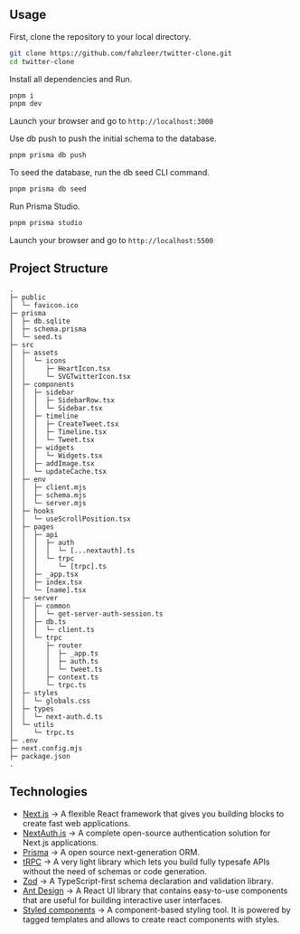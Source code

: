## Usage

First, clone the repository to your local directory.
```bash
git clone https://github.com/fahzleer/twitter-clone.git
cd twitter-clone
```

Install all dependencies and Run.
```bash
pnpm i
pnpm dev
```

Launch your browser and go to `http://localhost:3000`

Use db push to push the initial schema to the database.
```bash
pnpm prisma db push
```

To seed the database, run the db seed CLI command.
```bash
pnpm prisma db seed
```

Run Prisma Studio.
```bash
pnpm prisma studio
```

Launch your browser and go to `http://localhost:5500`

## Project Structure


    .
    ├─ public
    │  └─ favicon.ico
    ├─ prisma
    │  ├─ db.sqlite
    │  ├─ schema.prisma
    │  └─ seed.ts
    ├─ src
    │  ├─ assets
    │  │  └─ icons
    │  │     ├─ HeartIcon.tsx
    │  │     └─ SVGTwitterIcon.tsx
    │  ├─ components
    │  │  ├─ sidebar
    │  │  │  ├─ SidebarRow.tsx
    │  │  │  └─ Sidebar.tsx
    │  │  ├─ timeline
    │  │  │  ├─ CreateTweet.tsx
    │  │  │  ├─ Timeline.tsx
    │  │  │  └─ Tweet.tsx
    │  │  ├─ widgets
    │  │  │  └─ Widgets.tsx
    │  │  ├─ addImage.tsx
    │  │  └─ updateCache.tsx
    │  ├─ env
    │  │  ├─ client.mjs
    │  │  ├─ schema.mjs
    │  │  └─ server.mjs
    │  ├─ hooks
    │  │  └─ useScrollPosition.tsx
    │  ├─ pages
    │  │  ├─ api
    │  │  │  ├─ auth
    │  │  │  │  └─ [...nextauth].ts
    │  │  │  └─ trpc
    │  │  │     └─ [trpc].ts
    │  │  ├─ _app.tsx
    │  │  ├─ index.tsx
    │  │  └─ [name].tsx
    │  ├─ server
    │  │  ├─ common
    │  │  │  └─ get-server-auth-session.ts
    │  │  ├─ db.ts
    │  │  │  └─ client.ts
    │  │  └─ trpc
    │  │     ├─ router
    │  │     │  ├─ _app.ts
    │  │     │  ├─ auth.ts
    │  │     │  └─ tweet.ts
    │  │     ├─ context.ts
    │  │     └─ trpc.ts
    │  ├─ styles
    │  │  └─ globals.css
    │  ├─ types
    │  │  └─ next-auth.d.ts
    │  └─ utils
    │     └─ trpc.ts
    ├─ .env
    ├─ next.config.mjs
    ├─ package.json
    .

## Technologies

-   [Next.js](https://nextjs.org) -> A flexible React framework that gives you building blocks to create fast web applications.
-   [NextAuth.js](https://next-auth.js.org) -> A complete open-source authentication solution for Next.js applications.
-   [Prisma](https://prisma.io) -> A open source next-generation ORM.
-   [tRPC](https://trpc.io) -> A very light library which lets you build fully typesafe APIs without the need of schemas or code generation.
-   [Zod](https://zod.dev) -> A TypeScript-first schema declaration and validation library.
-   [Ant Design](https://ant.design) -> A React UI library that contains easy-to-use components that are useful for building interactive user interfaces.
-   [Styled components](https://styled-components.com) -> A component-based styling tool. It is powered by tagged templates and allows to create react components with styles.

